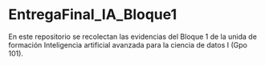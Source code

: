 # EntregaFinal_IA_Bloque1
En este repositorio se recolectan las evidencias del Bloque 1 de la unida de formación Inteligencia artificial avanzada para la ciencia de datos I (Gpo 101).
